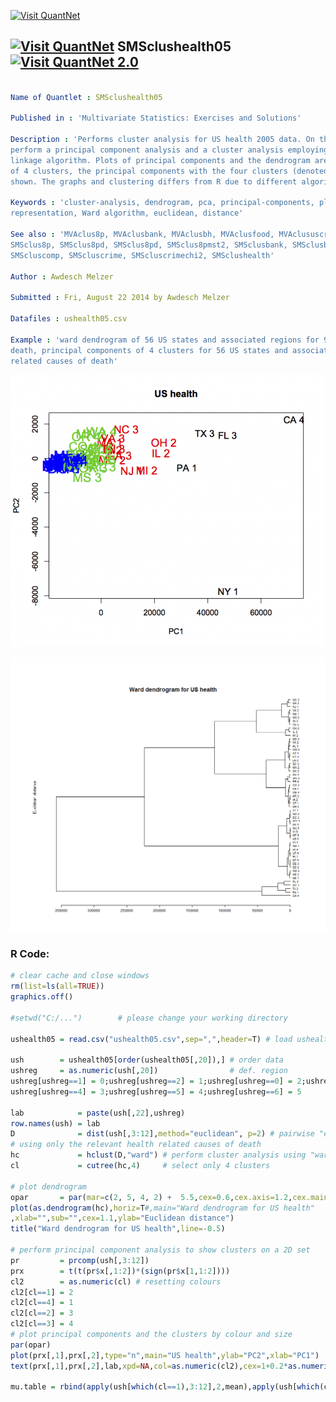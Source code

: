 
[<img src="https://github.com/QuantLet/Styleguide-and-FAQ/blob/master/pictures/banner.png" width="888" alt="Visit QuantNet">](http://quantlet.de/)

## [<img src="https://github.com/QuantLet/Styleguide-and-FAQ/blob/master/pictures/qloqo.png" alt="Visit QuantNet">](http://quantlet.de/) **SMSclushealth05** [<img src="https://github.com/QuantLet/Styleguide-and-FAQ/blob/master/pictures/QN2.png" width="60" alt="Visit QuantNet 2.0">](http://quantlet.de/)

```yaml

Name of Quantlet : SMSclushealth05

Published in : 'Multivariate Statistics: Exercises and Solutions'

Description : 'Performs cluster analysis for US health 2005 data. On the transformed data we
perform a principal component analysis and a cluster analysis employing Eulcidean distance and Ward
linkage algorithm. Plots of principal components and the dendrogram are presented. After extraction
of 4 clusters, the principal components with the four clusters (denoted by different colours) are
shown. The graphs and clustering differs from R due to different algorithms.'

Keywords : 'cluster-analysis, dendrogram, pca, principal-components, plot, graphical
representation, Ward algorithm, euclidean, distance'

See also : 'MVAclus8p, MVAclusbank, MVAclusbh, MVAclusfood, MVAclususcrime, MVAdrugsim, SMSclus8p,
SMSclus8p, SMSclus8pd, SMSclus8pd, SMSclus8pmst2, SMSclusbank, SMSclusbank2, SMSclusbank3,
SMScluscomp, SMScluscrime, SMScluscrimechi2, SMSclushealth'

Author : Awdesch Melzer

Submitted : Fri, August 22 2014 by Awdesch Melzer

Datafiles : ushealth05.csv

Example : 'ward dendrogram of 56 US states and associated regions for 9 health related causes of
death, principal components of 4 clusters for 56 US states and associated regions using 9 health
related causes of death'

```

![Picture1](SMSclushealth05-2.png)

![Picture2](SMSclushealth05.png)


### R Code:
```r
# clear cache and close windows
rm(list=ls(all=TRUE))
graphics.off()

#setwd("C:/...")        # please change your working directory

ushealth05 = read.csv("ushealth05.csv",sep=",",header=T) # load ushealth data

ush        = ushealth05[order(ushealth05[,20]),] # order data
ushreg     = as.numeric(ush[,20])                # def. region
ushreg[ushreg==1] = 0;ushreg[ushreg==2] = 1;ushreg[ushreg==0] = 2;ushreg[ushreg==3] = 6
ushreg[ushreg==4] = 3;ushreg[ushreg==5] = 4;ushreg[ushreg==6] = 5

lab            = paste(ush[,22],ushreg)
row.names(ush) = lab
D              = dist(ush[,3:12],method="euclidean", p=2) # pairwise "euclidean" distance matrix
# using only the relevant health related causes of death
hc             = hclust(D,"ward") # perform cluster analysis using "ward" agglomeration algorithm
cl             = cutree(hc,4)     # select only 4 clusters

# plot dendrogram
opar       = par(mar=c(2, 5, 4, 2) +  5.5,cex=0.6,cex.axis=1.2,cex.main=2,cex.lab=1.4)
plot(as.dendrogram(hc),horiz=T#,main="Ward dendrogram for US health"
,xlab="",sub="",cex=1.1,ylab="Euclidean distance")
title("Ward dendrogram for US health",line=-0.5)

# perform principal component analysis to show clusters on a 2D set
pr         = prcomp(ush[,3:12])
prx        = t(t(pr$x[,1:2])*(sign(pr$x[1,1:2])))
cl2        = as.numeric(cl) # resetting colours
cl2[cl==1] = 2
cl2[cl==4] = 1
cl2[cl==2] = 3
cl2[cl==3] = 4
# plot principal components and the clusters by colour and size
par(opar)
plot(prx[,1],prx[,2],type="n",main="US health",ylab="PC2",xlab="PC1")
text(prx[,1],prx[,2],lab,xpd=NA,col=as.numeric(cl2),cex=1+0.2*as.numeric(cl2))#+1)

mu.table = rbind(apply(ush[which(cl==1),3:12],2,mean),apply(ush[which(cl==2),3:12],2,mean),apply(ush[which(cl==3),3:12],2,mean),apply(ush[which(cl==4),3:12],2,mean))

```
